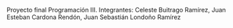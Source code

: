 Proyecto final Programación III. 
Integrantes:
Celeste Buitrago Ramírez, 
Juan Esteban Cardona Rendón, 
Juan Sebastián Londoño Ramírez
